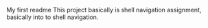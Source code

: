My first readme
This project basically is shell navigation assignment, basically into to shell navigation.
